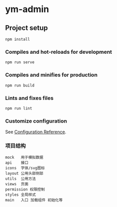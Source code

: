 # ym-admin

## Project setup
```
npm install
```

### Compiles and hot-reloads for development
```
npm run serve
```

### Compiles and minifies for production
```
npm run build
```

### Lints and fixes files
```
npm run lint
```

### Customize configuration
See [Configuration Reference](https://cli.vuejs.org/config/).

### 项目结构
```
mock   用于模拟数据
api    接口
icons  字体/svg图标
layout 公用头部侧部
utils  公用方法
views  页面
permission 权限控制
styles 全局样式 
main   入口 加载组件 初始化等